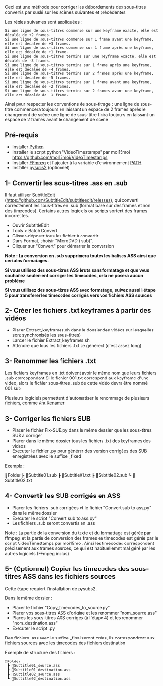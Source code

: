 Ceci est une méthode pour corriger les débordements des sous-titres convertis par sushi sur les scènes suivantes et précédentes

Les règles suivantes sont appliquées :
```
Si une ligne de sous-titres commence sur une keyframe exacte, elle est décalée de +2 frames.
Si une ligne de sous-titres commence sur 1 frame avant une keyframe, elle est décalée de +3 frames.
Si une ligne de sous-titres commence sur 1 frame après une keyframe, elle est décalée de +1 frame.
Si une ligne de sous-titres termine sur une keyframe exacte, elle est décalée de -3 frames.
Si une ligne de sous-titres termine sur 1 frame après une keyframe, elle est décalée de -4 frames.
Si une ligne de sous-titres termine sur 2 frames après une keyframe, elle est décalée de -5 frames.
Si une ligne de sous-titres termine sur 1 frame avant une keyframe, elle est décalée de -2 frames.
Si une ligne de sous-titres termine sur 2 frames avant une keyframe, elle est décalée de -1 frame.
```

Ainsi pour respecter les conventions de sous-titrage : 
une ligne de sous-titre commencera toujours en laissant un espace de 2 frames après le changement de scène
une ligne de sous-titre finira toujours en laissant un espace de 2 frames avant le changement de scène

## Pré-requis

- Installer [Python](https://www.python.org/)
- Installer le script python "VideoTimestamps" par moi15moi https://github.com/moi15moi/VideoTimestamps
- Installer [FFmpeg](https://www.ffmpeg.org/) et l'ajouter à la variable d'environnement [PATH](https://phoenixnap.com/kb/ffmpeg-windows)
- Installer [pysubs2](https://pypi.org/project/pysubs2/) (optionnel)


## 1- Convertir les sous-titres .ass en .sub


Il faut utiliser SubtitleEdit (https://github.com/SubtitleEdit/subtitleedit/releases), qui converti correctement les sous-titres en .sub (format basé sur des frames et non des timecodes). Certains autres logiciels ou scripts sortent des frames incorrectes.

- Ouvrir SubtitleEdit
- Tools > Batch Convert
- Glisser-déposer tous les fichier à convertir
- Dans Format, choisir "MicroDVD (.sub)".
- Cliquer sur "Convert" pour démarrer la conversion


**Note : La conversion en .sub supprimera toutes les balises ASS ainsi que certains formatages.**

**Si vous utilisez des sous-titres ASS bruts sans formatage et que vous souhaitez seulement corriger les timecodes, cela ne posera aucun problème**

**Si vous utilisez des sous-titres ASS avec formatage, suivez aussi l'étape 5 pour transferer les timecodes corrigés vers vos fichiers ASS sources**

## 2- Créer les fichiers .txt keyframes à partir des vidéos

- Placer Extract_keyframes.sh dans le dossier des vidéos sur lesquelles sont synchronisés les sous-titres)
- Lancer le fichier Extract_keyframes.sh
- Attendre que tous les fichiers .txt se génèrent (c'est assez long)

## 3- Renommer les fichiers .txt

Les fichiers keyframes en .txt doivent avoir le même nom que leurs fichiers .sub correspondant
Si le fichier 001.txt correspond aux keyframe d'une video, alors le fichier sous-titres .sub de cette vidéo devra être nommé 001.sub

Plusieurs logiciels permettent d'automatiser le renommage de plusieurs fichiers, comme [Ant Renamer](https://www.antp.be/software/renamer/fr)

## 3- Corriger les fichiers SUB

- Placer le fichier Fix-SUB.py dans le même dossier que les sous-titres SUB a corriger
- Placer dans le même dossier tous les fichiers .txt des keyframes des videos
- Executer le fichier .py pour générer des version corrigées des SUB enregistrées avec le suffixe _fixed

Exemple :

📂Folder
 ┣ 📜Subtitle01.sub
 ┣ 📜Subtitle01.txt
 ┣ 📜Subtitle02.sub
 ┗ 📜Subtitle02.txt


## 4- Convertir les SUB corrigés en ASS

- Placer les fichiers .sub corrigées et le fichier "Convert sub to ass.py" dans le même dossier
- Executer le script "Convert sub to ass.py"
- Les fichiers .sub seront convertis en .ass

Note : La partie de la conversion du texte et du formattage est gérée par ffmpeg, et la partie de conversion des frames en timecodes est gérée par le script VideoTimestamps par moi15moi.
Ainsi les timecodes correspondent précisement aux frames sources, ce qui est habituellemnt mal géré par les autres logiciels (FFmpeg inclus)

## 5- (Optionnel) Copier les timecodes des sous-titres ASS dans les fichiers sources

Cette étape requiert l'installation de pysubs2.

Dans le même dossier : 

- Placer le fichier "Copy_timecodes_to_source.py"
- Placer vos sous-titres ASS d'origine et les renommer "nom_source.ass"
- Places les sous-titres ASS corrigés (à l'étape 4) et les renommer "nom_destination.ass"
- Executer le script .py

Des fichiers .ass avec le suffixe _final seront crées, ils correspondront aux fichiers sources avec les timecodes des fichiers destination

Exemple de structure des fichiers :

  
    📂Folder
     ┣ 📜Subtitle01_source.ass
     ┣ 📜Subtitle01_destination.ass
     ┣ 📜Subtitle02_source.ass
     ┗ 📜Subtitle02_destination.ass

  
